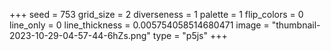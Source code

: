 +++
seed = 753
grid_size = 2
diverseness = 1
palette = 1
flip_colors = 0
line_only = 0
line_thickness = 0.005754058514680471
image = "thumbnail-2023-10-29-04-57-44-6hZs.png"
type = "p5js"
+++


